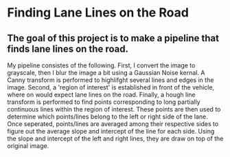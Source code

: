 # **Finding Lane Lines on the Road** 

The goal of this project is to make a pipeline that finds lane lines on the road.
---

My pipeline consistes of the following. First, I convert the image to grayscale, then I blur the image a bit using a Gaussian Noise kernal. A Canny transform is performed to highlifght several lines and edges in the image. Second, a 'region of interest' is established in front of the vehicle, where on would expect lane lines on the road. Finally, a hough line transform is performed to find points corresponding to long partially continuous lines within the region of interest. These points are then used to determine which points/lines belong to the left or right side of the lane. Once seperated, points/lines are averaged among their respective sides to figure out the average slope and intercept of the line for each side. Using the slope and intercept of the left and right lines, they are draw on top of the original image. 

